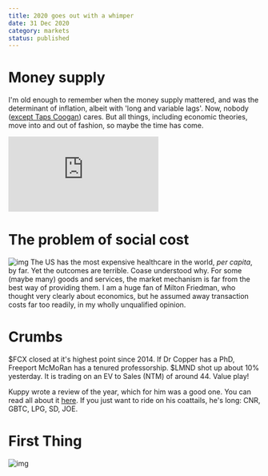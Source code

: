 ```yaml
---
title: 2020 goes out with a whimper
date: 31 Dec 2020
category: markets
status: published
---
```


# Money supply

I'm old enough to remember when the money supply mattered, and was the determinant of inflation, albeit with 'long and variable lags'. 
Now, nobody ([except Taps Coogan](https://thesoundingline.com/m1-money-supply-growth-surges-to-eye-watering-69)) cares. 
But all things, including economic theories, move into and out of fashion, so maybe the time has come. 

<div class="embed-container"><iframe src="https://fred.stlouisfed.org/graph/graph-landing.php?g=zlKc&width=670&height=475" scrolling="no" frameborder="0" style="overflow:hidden;" allowTransparency="true" loading="lazy"></iframe></div><script src="https://fred.stlouisfed.org/graph/js/embed.js" type="text/javascript"></script>

# The problem of social cost

![img](https://thedailyshot.com/wp-content/uploads/VTH-Maternal-Deaths1229152223.png)
The US has the most expensive healthcare in the world, _per capita_, by far. Yet the outcomes are terrible. Coase understood why. For some (maybe many) goods and services, the market mechanism is far from the best way of providing them. 
I am a huge fan of Milton Friedman, who thought very clearly about economics, but he assumed away transaction costs far too readily, in my wholly unqualified opinion.

# Crumbs

$FCX closed at it's highest point since 2014.
If Dr Copper has a PhD, Freeport McMoRan has a tenured professorship.
$LMND shot up about 10% yesterday. It is trading on an EV to Sales (NTM) of around 44. Value play!

Kuppy wrote a review of the year, which for him was a good one. You can read all about it [here](https://adventuresincapitalism.com/2020/12/31/2020-position-review/). If you just want to ride on his coattails, he's long:  CNR, GBTC, LPG, SD, JOE.

# First Thing

![img](https://imgs.xkcd.com/comics/first_thing.png)